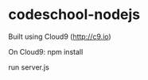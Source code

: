 codeschool-nodejs
=================

Built using Cloud9 (http://c9.io)

On Cloud9:
    npm install

run server.js